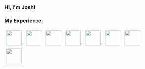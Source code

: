 ### Hi, I'm Josh!
### My Experience:
<p align="left">

<img src='https://cdn.jsdelivr.net/gh/devicons/devicon/icons/vscode/vscode-original.svg' width="50" height="50" style="vertical-align:top; margin:5px">
<img src='https://cdn.jsdelivr.net/gh/devicons/devicon/icons/java/java-original.svg' width="50" height="50" style="vertical-align:top; margin:5px">
<img src='https://cdn.jsdelivr.net/gh/devicons/devicon/icons/javascript/javascript-original.svg' width="50" height="50" style="vertical-align:top; margin:5px">
<img src='https://cdn.jsdelivr.net/gh/devicons/devicon/icons/html5/html5-original.svg' width="50" height="50" style="vertical-align:top; margin:5px">
<img src='https://cdn.jsdelivr.net/gh/devicons/devicon/icons/css3/css3-original.svg' width="50" height="50" style="vertical-align:top; margin:5px">
<img src='https://cdn.jsdelivr.net/gh/devicons/devicon/icons/react/react-original.svg' width="50" height="50" style="vertical-align:top; margin:5px">
<img src='https://cdn.jsdelivr.net/gh/devicons/devicon/icons/python/python-original.svg' width="50" height="50" style="vertical-align:top; margin:5px">
<img src='https://cdn.jsdelivr.net/gh/devicons/devicon/icons/django/django-plain-wordmark.svg' width="50" height="50" style="vertical-align:top; margin:5px">
